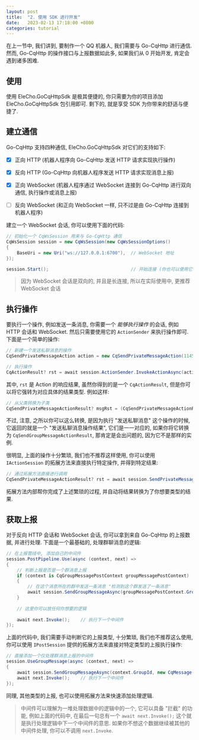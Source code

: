 ```yaml
---
layout: post
title:  "2. 使用 SDK 进行开发"
date:   2023-02-13 17:18:00 +0800
categories: tutorial
---
```




在上一节中, 我们讲到, 要制作一个 QQ 机器人, 我们需要与 Go-CqHttp 进行通信. 然而, Go-CqHttp 的操作接口与上报数据如此多, 如果我们从 0 开始开发, 肯定会遇到诸多困难.



## 使用

使用 EleCho.GoCqHttpSdk 是极其便捷的, 你只需要为你的项目添加 EleCho.GoCqHttpSdk 包引用即可. 剩下的, 就是享受 SDK 为你带来的舒适与便捷了.



## 建立通信

Go-CqHttp 支持四种通信, EleCho.GoCqHttpSdk 对它们的支持如下:

- [x] 正向 HTTP (机器人程序向 Go-CqHttp 发送 HTTP 请求实现执行操作)
- [x] 反向 HTTP (Go-CqHttp 向机器人程序发送 HTTP 请求实现消息上报)
- [x] 正向 WebSocket (机器人程序通过 WebSocket 连接到 Go-CqHttp 进行双向通信, 执行操作或消息上报)
- [ ] 反向 WebSocket (和正向 WebSocket 一样, 只不过是由 Go-CqHttp 连接到机器人程序)



建立一个 WebSocket 会话, 你可以使用下面的代码:

```csharp
// 初始化一个 CqWsSession 用来与 Go-CqHttp 通信
CqWsSession session = new CqWsSession(new CqWsSessionOptions()
{
    BaseUri = new Uri("ws://127.0.0.1:6700"),  // WebSocket 地址
});

session.Start();                               // 开始连接 (你也可以使用它的异步版本)
```

> 因为 WebSocket 会话是双向的, 并且是长连接, 所以在实际使用中, 更推荐 WebSocket 会话



## 执行操作

要执行一个操作, 例如发送一条消息, 你需要一个 *能够执行操作* 的会话, 例如 HTTP 会话和 WebSocket. 然后只需要使用它的 `ActionSender` 来执行操作即可. 下面是一个简单的操作:

```csharp
// 新建一个发送私聊消息的操作
CqSendPrivateMessageAction action = new CqSendPrivateMessageAction(114514, new CqMessage("这是一条文本消息"));

// 执行操作
CqActionResult? rst = await session.ActionSender.InvokeActionAsync(action);
```

其中, `rst` 是 Action 的响应结果, 虽然你得到的是一个 `CqActionResult`, 但是你可以将它强转为对应具体的结果类型. 例如这样:

```csharp
// 从父类转换为子类
CqSendPrivateMessageActionResult? msgRst = (CqSendPrivateMessageActionResult?)rst;
```

不过, 注意, 之所以你可以这么转换, 是因为执行 "发送私聊消息" 这个操作的时候, 它返回的就是一个 "发送私聊消息操作结果", 它们是一一对应的, 如果你将它转换为 `CqSendGroupMessageActionResult`, 那肯定是会出问题的, 因为它不是那样的实例.



很明显, 上面的操作十分繁琐, 我们也不推荐这样使用, 你可以使用 `IActionSession` 的拓展方法来直接执行特定操作, 并得到特定结果:

```csharp
// 通过拓展方法直接进行调用
CqSendPrivateMessageActionResult? rst = await session.SendPrivateMessageAsync(114514, new CqMessage("这是一条文本消息"));
```

拓展方法内部帮你完成了上述繁琐的过程, 并自动将结果转换为了你想要类型的结果.



## 获取上报

对于反向 HTTP 会话和 WebSocket 会话, 你可以拿到来自 Go-CqHttp 的上报数据, 并进行处理. 下面是一个最基础的, 处理群聊消息的逻辑:

```csharp
// 在上报管线中, 添加自己的中间件
session.PostPipeline.Use(async (context, next) =>
{
    // 判断上报是否是一个群消息上报
    if (context is CqGroupMessagePostContext groupMessagePostContext)
    {
        // 在这个消息所在的群中发送一条消息 "检测到这个群发送了一条消息"
        await session.SendGroupMessageAsync(groupMessagePostContext.GroupId, new CqMessage("检测到这个群发送了一条消息"));
    }
    
    // 这里你可以放任何你想要的逻辑
    
    await next.Invoke();    // 执行下一个中间件
});
```



上面的代码中, 我们需要手动判断它的上报类型, 十分繁琐, 我们也不推荐这么使用, 你可以使用 `IPostSession` 提供的拓展方法来直接对特定类型的上报执行操作:

```csharp
// 直接添加一个仅处理群消息上报的中间件
session.UseGroupMessage(async (context, next) =>
{
    await session.SendGroupMessageAsync(context.GroupId, new CqMessage("检测到这个群发送了一条消息"));
    await next.Invoke();    // 执行下一个中间件
});
```

同理, 其他类型的上报, 也可以使用拓展方法来快速添加处理逻辑.



> 中间件可以理解为一堆处理数据中的逻辑中的一个, 它可以具备 "拦截" 的功能, 例如上面的代码中, 在最后一句总有一个 `await next.Invoke();` 这个就是执行处理逻辑中下一个中间件的意思. 如果你不想这个数据继续被其他的中间件处理, 你可以不调用 `next.Invoke`.
